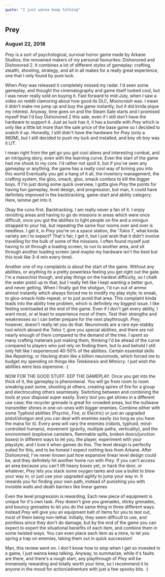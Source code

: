 ```yaml
---
quote: "I just wanna keep talking"
---
```


## Prey

### August 22, 2018

_Prey_ is a sort of psychological, survival horror game made by Arkane Studios; the renowned makers of my personal favourites: Dishonored and Dishonored 2. It combines a lot of different styles of gameplay: crafting, stealth, shooting, strategy, and all in all makes for a really great experience, one that I only found by pure luck.

When _Prey_ was released it completely missed my radar. I'd seen some gameplay, and thought the cinematography and game itself looked cool, but I was never really sold on buying it. Fast forward to mid-July, when I saw a video on reddit clamoring about how good its DLC, _Mooncrash_ was. I mean it didn't make me jump up and buy the game instantly, but it did kinda pique my interest. Anyway, time goes on and the Steam Sale starts and I promised myself that I'd buy Dishonored 2 this sale, even if I still don't have the hardware to support it. Just as luck has it, it has a bundle with _Prey_ which is only like a little bit more than the sale price of the base game so I decided to snatch it up. Honestly, I still didn't have the hardware for _Prey_ (only a 960M), but I still decided to push my luck and installed, and boy oh boy was it LIT.

I mean right from the get go you got cool aliens and interesting combat, and an intriguing story, even with the learning curve. Even the start of the game had me shook to my core. I'd rather not spoil it, but if you've seen any gameplay or anything, the game has a really cool way of brining you into this world Eventually you get a hang of it all, the inventory management, the crafting system, the gloo, smack, gloo, smack combos to kill the bigger boys. If I'm just doing some quick overview, I gotta give _Prey_ the points for having fun gameplay, level design, and progression, but man, it could have definitely improved in the backtracking, game-start and ability category. Here, lemme get into it.

Okay the cons first. Backtracking. I am really never a fan of it. I enjoy revisiting areas and having to go do missions in areas which were once difficult, once you got the abilities to light people on fire and a minigun strapped to your hip, but repeating the same four rooms over and over is needless. I get it, in _Prey_ you're on a space station, the '_Talos 1_', what kinda variety am I to expect? That's fair, I get it, but I just wish that it didn't involve travelling for the bulk of some of the missions. I often found myself just having to sit through a loading screen, to run to another area, and sit through another loading screen (and maybe my hardware isn't the best but this took like 3-4 min every time).

Another one of my complaints is about the start of the game. Without any abilities, or anything its a pretty powerless feeling you get right out the gate. I'm a masochist though, and play things on the hardest difficulty, so I chalk the water pistol up to that, but I really felt like I kept wanting a better gun, and never getting. When I finally got the shotgun, I'd run out of ammo almost instantly which always forced me to modify my play style; to sneak, to gloo-smack-hide-repeat; or to just avoid that area. This complaint kinda leads into the ability tree problem, which is definitely my biggest issue. I like feeling overloaded at the end of the game. Even if I don't get every ability, I want most, or at least to experience most of them. Test their strengths and weaknesses so I can better prepare for the next playthrough. _Prey_, however, doesn't really let you do that. Neuromods are a rare eye-stabby tool which aboard the _Talos 1_, give you special abilities, and there are not nearly enough of them compared to the demand of the tree. I spent so many crafting materials just making them, thinking I'd be ahead of the curve compared to players who just rely on finding them, but lo and behold I still only felt like I experienced 40-50% of the abilities. Certain essential skills like _Repairing_, or _Hacking_ drain like a billion neuromods, which forced me to budget my spending on things like _Telekinesis_ and _Mimicry_. I just wish the abilities were less expensive. :(

NOW FOR THE GOOD STUFF. EEP THE GAMEPLAY. Once you get into the thick of it, the gameplay is phenomenal. You will go from room to room sneaking past some, shooting at others, creating spires of fire for a group and electrocuting others seamlessly. Switching between and combining the tools at your disposal super easily. Every tool you get shines in a different use case; the recycler grenade is great for crowded areas, but the nullwave transmitter shines in one-on-ones with bigger enemies. Combine either with some Typhoid abilities (Psychic, Fire, or Electric) or just an upgraded pistol/shotgun and you can deal with enemies easily (so long as you have the mana for it). Every area will vary the enemies (robots, typhoid, mind-controlled humans), movement (gravity, multiple paths, verticality), and the environment (explosive canisters, flammable spills, broken doors/junction boxes) in different ways to let you, the player, experiment with your playstyle, and I love it when games do this. The level design is perfectly suited for this, and to be honest I expect nothing less from Arkane. After Dishonored, I've never known just how expansive linear level design could be, and they definitely hit another home run with _Prey_. If you can't access an area because you can't lift heavy boxes yet, or hack the door, or whatever, _Prey_ lets you stack some oxygen tanks and use a bullet to blow your way in, or just use your upgraded agility to jump your way in. It rewards you for finding your own path, instead of punishing you with invisible walls and death barriers like linear games

Even the level progression is rewarding. Each new piece of equipment is unique for it's own task. _Prey_ doesn't give you grenades, sticky grenades, and bouncy grenades to let you do the same thing in three different ways. Instead _Prey_ will give you an equipment belt of items for you to test out, most of them being non-lethal. Initially, they seem difficult to use, and pointless since they don't do damage, but by the end of the game you can expect to expert the situational benefits of each item, and combine them in some twisted ways. You can even place each item as a mine, to let you spring a trap on enemies, taking them out in quick succession!

Man, this review went on. I don't know how to stop when I get so invested in a game, I just wanna keep talking. Anyway, to summarize, while it's faults are there, and there's a rough start, any playthrough of _Prey_ will be immensely rewarding and totally worth your time, so I recommend it to anyone in the mood for action/adventure with just a few spooky bits. :)
